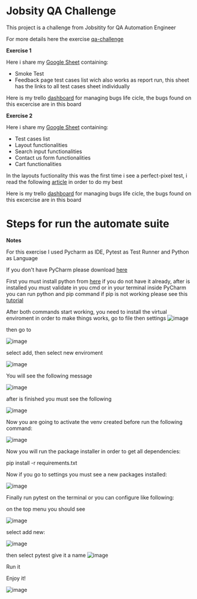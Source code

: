 # Jobsity QA Challenge
This project is a challenge from Jobsitity for QA Automation Engineer

For more details here the exercise [qa-challenge](https://github.com/barias35/jobsity-qa-challenge/files/6852710/qa-challenge-reviewed_5e6f90ff6a001.pdf)

**Exercise 1**

Here i share my [Google Sheet](https://docs.google.com/spreadsheets/d/1-6pEZnCQuwIq5jo1GYM507Yp5drtpPhn478aSzQORhw/edit?usp=sharing) containing:

- Smoke Test
- Feedback page test cases list wich also works as report run, this sheet has the links to all test cases sheet individually

Here is my trello [dashboard](https://trello.com/b/cc6weeGX/exercise-1) for managing bugs life cicle, the bugs found on this excercise are in this board

**Exercise 2**

Here i share my [Google Sheet](https://docs.google.com/spreadsheets/d/12PVd7MR4gfmiA17w4d7hivY_doBeJpsenxIeH0B0AfI/edit?usp=sharing) containing:

- Test cases list
- Layout functionalities 
- Search input functionalities
- Contact us form functionalities
- Cart functionalities

In the layouts fuctionality this was the first time i see a perfect-pixel test, i read the following [article](https://www.linkedin.com/pulse/pixel-perfection-easy-achieve-through-testing-abhay-dubey/) in order to do my best 

Here is my trello [dashboard](https://trello.com/b/39TSZHQw/exercise-2) for managing bugs life cicle, the bugs found on this excercise are in this board

# Steps for run the automate suite

**Notes**

For this exercise I used Pycharm as IDE, Pytest as Test Runner and Python as Language

If you don't have PyCharm please download [here](https://www.jetbrains.com/pycharm/download/#section=windows)

First you must install python from [here](https://www.python.org/downloads/) if you do not have it already, after is installed you must validate in you cmd or in your terminal inside PyCharm you can run python and pip command if pip is not working please see this [tutorial](https://appuals.com/fix-pip-is-not-recognized-as-an-internal-or-external-command/)

After both commands start working, you need to install the virtual enviroment in order to make things works, go to file then settings
![image](https://user-images.githubusercontent.com/47786738/126605427-2721f198-bda5-4597-b700-17eee0429946.png) 

then go to

![image](https://user-images.githubusercontent.com/47786738/126605631-da3eecf1-60dd-4a97-8767-4d8678215d88.png)

select add, then select new enviroment

![image](https://user-images.githubusercontent.com/47786738/126605716-3689d0fb-9219-4165-997e-3fd7881b732d.png)

You will see the following message

![image](https://user-images.githubusercontent.com/47786738/126605822-05469df6-041e-4691-9667-05e75f0f7397.png)

after is finished you must see the following 

![image](https://user-images.githubusercontent.com/47786738/126605904-ed9b1446-9761-489a-abe0-241371b611a4.png)

Now you are going to activate the venv created before run the following command:

![image](https://user-images.githubusercontent.com/47786738/126606213-54c7c873-25fb-4231-be64-01dfd97ba5bb.png)

Now you will run the package installer in order to get all dependencies:

pip install -r requirements.txt

Now if you go to settings you must see a new packages installed:

![image](https://user-images.githubusercontent.com/47786738/126606552-ec464113-acae-4056-9cd6-6f83a8670671.png)

Finally run pytest on the terminal or you can configure like following:

on the top menu you should see 

![image](https://user-images.githubusercontent.com/47786738/126607825-6030b1de-ae29-45e3-ac7a-216e96cf4c5f.png)

select add new:

![image](https://user-images.githubusercontent.com/47786738/126607966-f27293a9-d957-4924-a9d3-d1b9ff3bdfe2.png)

then select pytest give it a name 
![image](https://user-images.githubusercontent.com/47786738/126608461-8f318289-eb68-4990-a514-f4f17d77aa9f.png)

Run it

Enjoy it!

![image](https://user-images.githubusercontent.com/47786738/126609316-5661a8c0-87c1-460e-b30a-2b6d7e0a53b1.png)



